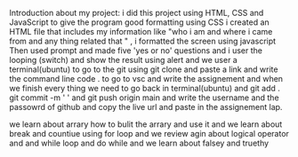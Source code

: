 Introduction about my project:
i did this project using HTML, CSS and JavaScript to give the program good formatting using CSS
i created an HTML file that includes my information like "who i am and where i came from and any thing related that " , i formatted the screen using javascript Then used prompt and made five 'yes or no' questions and i user the looping (switch) and show the result using alert and we user a terminal(ubuntu) to go to the git using git clone and paste a link and write the command line code . to go to vsc and write the assignement and when we finish every thing we need to go back in terminal(ubuntu) and git add . git commit -m ' ' and git push origin main and write the username and the passowrd of github and copy the live url and paste in the assignement lap.

we learn about arrary how to bulit the arrary and use it and we learn about break and countiue using for loop and we review agin about logical operator and and while loop and do while and we learn about falsey and truethy